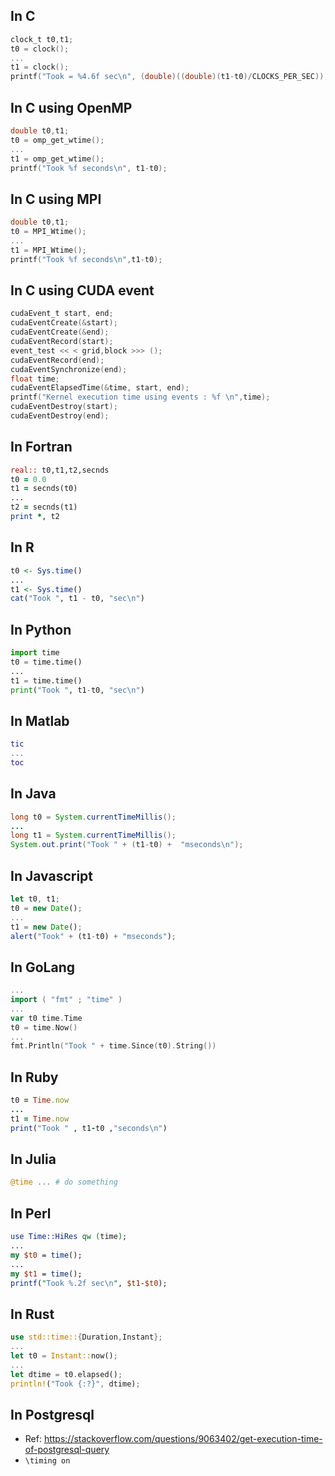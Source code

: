 ## In C
```c
clock_t t0,t1;
t0 = clock();
...
t1 = clock();
printf("Took = %4.6f sec\n", (double)((double)(t1-t0)/CLOCKS_PER_SEC));
```

## In C using OpenMP
```c
double t0,t1;
t0 = omp_get_wtime(); 
...
t1 = omp_get_wtime(); 
printf("Took %f seconds\n", t1-t0);
```

## In C using MPI
```c
double t0,t1;
t0 = MPI_Wtime();
...
t1 = MPI_Wtime();
printf("Took %f seconds\n",t1-t0);
```

## In C using CUDA event
```c
cudaEvent_t start, end;
cudaEventCreate(&start);
cudaEventCreate(&end);
cudaEventRecord(start);
event_test << < grid,block >>> ();
cudaEventRecord(end);
cudaEventSynchronize(end);
float time;
cudaEventElapsedTime(&time, start, end);
printf("Kernel execution time using events : %f \n",time);
cudaEventDestroy(start);
cudaEventDestroy(end);
```

## In Fortran
```fortran
real:: t0,t1,t2,secnds
t0 = 0.0
t1 = secnds(t0)
...
t2 = secnds(t1)
print *, t2
```

## In R
```R
t0 <- Sys.time()
...
t1 <- Sys.time()
cat("Took ", t1 - t0, "sec\n")
```

## In Python
```python
import time
t0 = time.time()
...
t1 = time.time()
print("Took ", t1-t0, "sec\n")
```

## In Matlab
```matlab
tic
...
toc
```

## In Java
```Java
long t0 = System.currentTimeMillis();
...
long t1 = System.currentTimeMillis();
System.out.print("Took " + (t1-t0) +  "mseconds\n");
```

## In Javascript
```javascript
let t0, t1;
t0 = new Date();
...
t1 = new Date();
alert("Took" + (t1-t0) + "mseconds");
```
## In GoLang
```go
...
import ( "fmt" ; "time" )
...
var t0 time.Time
t0 = time.Now()
...
fmt.Println("Took " + time.Since(t0).String())
```

## In Ruby
```ruby
t0 = Time.now
...
t1 = Time.now
print("Took " , t1-t0 ,"seconds\n")
```

## In Julia
```julia
@time ... # do something
```

## In Perl
```Perl
use Time::HiRes qw (time);
...
my $t0 = time();
...
my $t1 = time();
printf("Took %.2f sec\n", $t1-$t0);
```

## In Rust
```rust
use std::time::{Duration,Instant};
...
let t0 = Instant::now();
...
let dtime = t0.elapsed();
println!("Took {:?}", dtime);
```

## In Postgresql
- Ref: https://stackoverflow.com/questions/9063402/get-execution-time-of-postgresql-query
- `\timing on`
